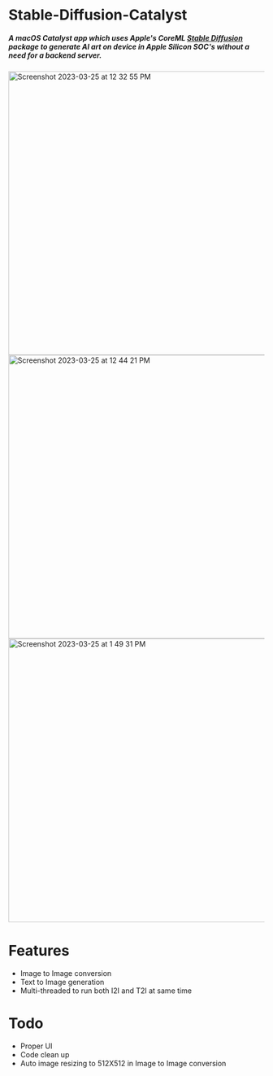 # Stable-Diffusion-Catalyst

##### A macOS Catalyst app which uses Apple's CoreML [Stable Diffusion](https://machinelearning.apple.com/research/stable-diffusion-coreml-apple-silicon) package to generate AI art on device in Apple Silicon SOC's  without a need for a backend server. 

<img width="558" alt="Screenshot 2023-03-25 at 12 32 55 PM" src="https://user-images.githubusercontent.com/51410810/227760791-d13793f3-1abe-400b-bf86-bd63d1ccf57c.png">
<img width="558" alt="Screenshot 2023-03-25 at 12 44 21 PM" src="https://user-images.githubusercontent.com/51410810/227760795-a9610764-0463-44d7-b892-bea1e65f2b14.png">
<img width="558" alt="Screenshot 2023-03-25 at 1 49 31 PM" src="https://user-images.githubusercontent.com/51410810/227760804-50dc8238-2d03-458f-a8e5-d01bc6357133.png">

# Features
* Image to Image conversion
* Text to Image generation 
* Multi-threaded to run both I2I and T2I at same time

# Todo
* Proper UI
* Code clean up 
* Auto image resizing to 512X512 in Image to Image conversion
